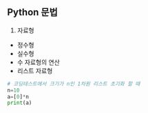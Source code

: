 ## Python 문법

1. 자료형
+ 정수형
+ 실수형
+ 수 자료형의 연산
+ 리스트 자료형
```python
# 코딩테스트에서 크기가 n인 1차원 리스트 초기화 할 때 
n=10
a=[0]*n
print(a)
```
